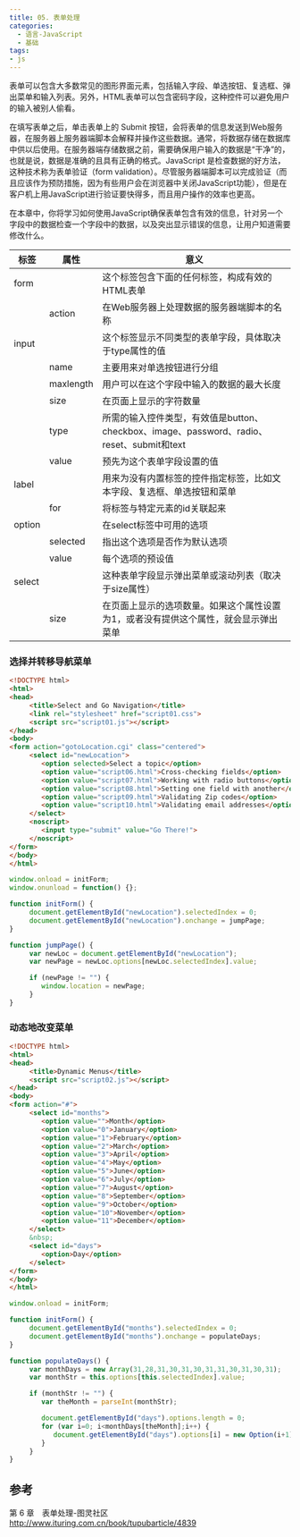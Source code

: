 ```yaml
---
title: 05. 表单处理
categories:
  - 语言-JavaScript
  - 基础
tags:
- js
---
```


表单可以包含大多数常见的图形界面元素，包括输入字段、单选按钮、复选框、弹出菜单和输入列表。另外，HTML表单可以包含密码字段，这种控件可以避免用户的输入被别人偷看。

在填写表单之后，单击表单上的 Submit 按钮，会将表单的信息发送到Web服务器，在服务器上服务器端脚本会解释并操作这些数据。通常，将数据存储在数据库中供以后使用。在服务器端存储数据之前，需要确保用户输入的数据是“干净”的，也就是说，数据是准确的且具有正确的格式。JavaScript 是检查数据的好方法，这种技术称为表单验证（form validation）。尽管服务器端脚本可以完成验证（而且应该作为预防措施，因为有些用户会在浏览器中关闭JavaScript功能），但是在客户机上用JavaScript进行验证要快得多，而且用户操作的效率也更高。

在本章中，你将学习如何使用JavaScript确保表单包含有效的信息，针对另一个字段中的数据检查一个字段中的数据，以及突出显示错误的信息，让用户知道需要修改什么。

标签 | 属性 | 意义
------------ | ------------- | -------------
form | | 这个标签包含下面的任何标签，构成有效的HTML表单
&nbsp; | action | 在Web服务器上处理数据的服务器端脚本的名称
input | | 这个标签显示不同类型的表单字段，具体取决于type属性的值
&nbsp; | name| 主要用来对单选按钮进行分组
&nbsp; | maxlength| 用户可以在这个字段中输入的数据的最大长度
&nbsp; | size| 在页面上显示的字符数量
&nbsp; | type| 所需的输入控件类型，有效值是button、checkbox、image、password、radio、reset、submit和text
&nbsp;  | value| 预先为这个表单字段设置的值
label| | 用来为没有内置标签的控件指定标签，比如文本字段、复选框、单选按钮和菜单
&nbsp; | for| 将标签与特定元素的id关联起来
option| | 在select标签中可用的选项
&nbsp; | selected| 指出这个选项是否作为默认选项
&nbsp; | value| 每个选项的预设值
select| | 这种表单字段显示弹出菜单或滚动列表（取决于size属性）
&nbsp; | size| 在页面上显示的选项数量。如果这个属性设置为1，或者没有提供这个属性，就会显示弹出菜单

### 选择并转移导航菜单

```html
<!DOCTYPE html>
<html>
<head>
     <title>Select and Go Navigation</title>
     <link rel="stylesheet" href="script01.css">
     <script src="script01.js"></script>
</head>
<body>
<form action="gotoLocation.cgi" class="centered">
     <select id="newLocation">
        <option selected>Select a topic</option>
        <option value="script06.html">Cross-checking fields</option>
        <option value="script07.html">Working with radio buttons</option>
        <option value="script08.html">Setting one field with another</option>
        <option value="script09.html">Validating Zip codes</option>
        <option value="script10.html">Validating email addresses</option>
     </select>
     <noscript>
        <input type="submit" value="Go There!">
     </noscript>
</form>
</body>
</html>
```

```javascript
window.onload = initForm;
window.onunload = function() {};

function initForm() {
     document.getElementById("newLocation").selectedIndex = 0;
     document.getElementById("newLocation").onchange = jumpPage;
}

function jumpPage() {
     var newLoc = document.getElementById("newLocation");
     var newPage = newLoc.options[newLoc.selectedIndex].value;

     if (newPage != "") {
        window.location = newPage;
     }
}
```

### 动态地改变菜单

```html
<!DOCTYPE html>
<html>
<head>
     <title>Dynamic Menus</title>
     <script src="script02.js"></script>
</head>
<body>
<form action="#">
     <select id="months">
        <option value="">Month</option>
        <option value="0">January</option>
        <option value="1">February</option>
        <option value="2">March</option>
        <option value="3">April</option>
        <option value="4">May</option>
        <option value="5">June</option>
        <option value="6">July</option>
        <option value="7">August</option>
        <option value="8">September</option>
        <option value="9">October</option>
        <option value="10">November</option>
        <option value="11">December</option>
     </select>
     &nbsp;
     <select id="days">
        <option>Day</option>
     </select>
</form>
</body>
</html>
```

```javascript
window.onload = initForm;

function initForm() {
     document.getElementById("months").selectedIndex = 0;
     document.getElementById("months").onchange = populateDays;
}

function populateDays() {
     var monthDays = new Array(31,28,31,30,31,30,31,31,30,31,30,31);
     var monthStr = this.options[this.selectedIndex].value;

     if (monthStr != "") {
        var theMonth = parseInt(monthStr);

        document.getElementById("days").options.length = 0;
        for (var i=0; i<monthDays[theMonth];i++) {
           document.getElementById("days").options[i] = new Option(i+1);
        }
     }
}
```

## 参考

第 6 章　表单处理-图灵社区
<http://www.ituring.com.cn/book/tupubarticle/4839>
